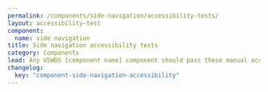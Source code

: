 ```yaml
---
permalink: /components/side-navigation/accessibility-tests/
layout: accessibility-test
component:
  name: side navigation
title: Side navigation accessibility tests
category: Components
lead: Any USWDS [component name] component should pass these manual accessibility tests.
changelog:
  key: "component-side-navigation-accessibility"
---
```

